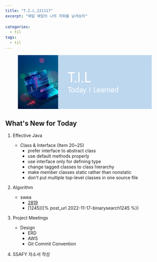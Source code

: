 ```yaml
---
title: "T.I.L_221117"
excerpt: "매일 매일의 나의 자취를 남겨보자"

categories:
  - til
tags:
  - til
---
```

<figure>
    <img src="/assets/images/til_image.png">
</figure>

## What's New for Today   

1. Effective Java
    - Class & Interface (Item 20~25)
        - prefer interface to abstract class
        - use default methods properly
        - use interface only for defining type
        - change tagged classes to class hierarchy
        - make member classes static rather than nonstatic
        - don't put multiple top-level classes in one source file

2. Algorithm
    - swea
        - [2819](https://swexpertacademy.com/main/code/problem/problemDetail.do?contestProbId=AV7I5fgqEogDFAXB)
        - [1245]({% post_url 2022-11-17-binarysearch1245 %})

3. Project Meetings
    - Design
        - ERD
        - AWS 
        - Git Commit Convention

4. SSAFY 자소서 작성